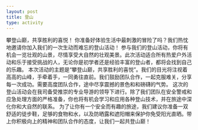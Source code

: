 ```yaml
---
layout: post
title: 登山
type: activity
---
```


攀登山巅，共享胜利的喜悦！
你准备好体验生活中最刺激的冒险了吗？我们热忱地邀请你加入我们的一次生动而难忘的登山活动！
参与我们的登山活动，你将有机会一览壮观的山景，尽情享受大自然的壮观美景。此次活动适合所有热爱户外活动和乐于接受挑战的人，无论你是初学者还是经验丰富的登山者，都将会找到自己的乐趣。
本次活动的主题是“攀登山巅，共享胜利的喜悦”。我们的目光将注视着高高的山峰，手牵着手，一同勇往直前。我们鼓励团队合作，一起克服难关，分享每一次成功。需要高度团队合作，途中尽享震撼的景色和和磅礴的气势。
这次的登山活动会在我司备受推崇的专业导游的领导下进行。除了我们团队在安全警戒和应急处理方面的严格准备，你也将有机会学习和应用各种登山技术，并在旅途中深化你和大自然的联系。
为了让你有一个安全而有趣的旅途，我们建议你准备一双舒适的徒步鞋，足够的食物和水，以及防晒露和遮阳帽来保护你免受阳光直晒。带上你积极向上的精神和团队合作的态度，让我们一起共登山巅！